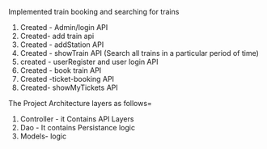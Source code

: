 Implemented train booking and searching for trains

1. Created - Admin/login API
2. Created- add train api
3. Created - addStation API
4. Created - showTrain API (Search all trains in a particular period of time)
5. created -  userRegister and user login API
6. Created -  book train API 
7. Created -ticket-booking API 
8. Created- showMyTickets API

The Project Architecture layers as follows=
1. Controller - it Contains API Layers
2. Dao - It contains Persistance logic
3. Models- logic

